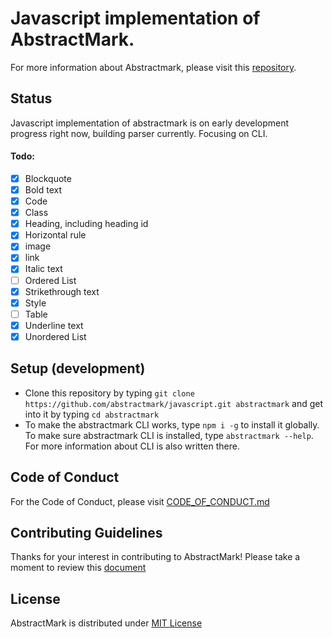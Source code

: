 # Javascript implementation of AbstractMark.
For more information about Abstractmark, please visit this [repository](https://github.com/abstractmark/abstractmark).

## Status
Javascript implementation of abstractmark is on early development progress right now, building parser currently. Focusing on CLI.

#### Todo:

- [x] Blockquote
- [x] Bold text
- [x] Code
- [x] Class
- [x] Heading, including heading id
- [x] Horizontal rule
- [x] image
- [x] link
- [x] Italic text
- [ ] Ordered List
- [x] Strikethrough text
- [x] Style
- [ ] Table
- [x] Underline text
- [x] Unordered List

## Setup (development)
- Clone this repository by typing `git clone https://github.com/abstractmark/javascript.git abstractmark` and get into it by typing `cd abstractmark`
- To make the abstractmark CLI works, type `npm i -g` to install it globally. To make sure abstractmark CLI is installed, type `abstractmark --help`. For more information about  CLI is also written there.

## Code of Conduct
For the Code of Conduct, please visit [CODE_OF_CONDUCT.md](CODE_OF_CONDUCT.md)

## Contributing Guidelines
Thanks for your interest in contributing to AbstractMark! Please take a moment to review this [document](CONTRIBUTING.md)

## License
AbstractMark is distributed under [MIT License](LICENSE)